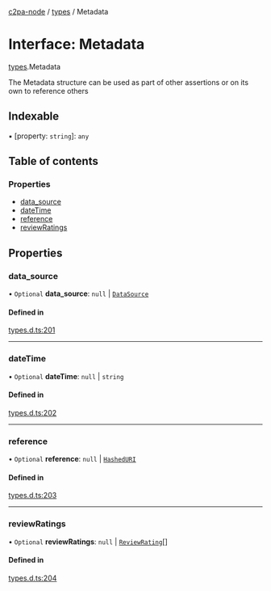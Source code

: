 [c2pa-node](../README.md) / [types](../modules/types.md) / Metadata

# Interface: Metadata

[types](../modules/types.md).Metadata

The Metadata structure can be used as part of other assertions or on its own to reference
others

## Indexable

▪ [property: `string`]: `any`

## Table of contents

### Properties

- [data\_source](types.Metadata.md#data_source)
- [dateTime](types.Metadata.md#datetime)
- [reference](types.Metadata.md#reference)
- [reviewRatings](types.Metadata.md#reviewratings)

## Properties

### data\_source

• `Optional` **data\_source**: ``null`` \| [`DataSource`](types.DataSource.md)

#### Defined in

[types.d.ts:201](https://github.com/contentauth/c2pa-node/blob/4496166/js-src/types.d.ts#L201)

___

### dateTime

• `Optional` **dateTime**: ``null`` \| `string`

#### Defined in

[types.d.ts:202](https://github.com/contentauth/c2pa-node/blob/4496166/js-src/types.d.ts#L202)

___

### reference

• `Optional` **reference**: ``null`` \| [`HashedURI`](types.HashedURI.md)

#### Defined in

[types.d.ts:203](https://github.com/contentauth/c2pa-node/blob/4496166/js-src/types.d.ts#L203)

___

### reviewRatings

• `Optional` **reviewRatings**: ``null`` \| [`ReviewRating`](types.ReviewRating.md)[]

#### Defined in

[types.d.ts:204](https://github.com/contentauth/c2pa-node/blob/4496166/js-src/types.d.ts#L204)
